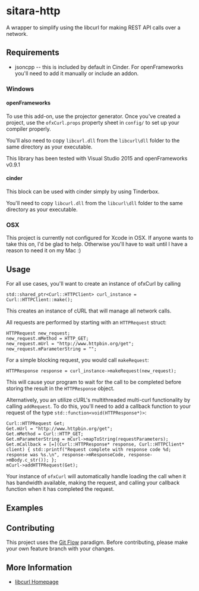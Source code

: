 # sitara-http

A wrapper to simplify using the libcurl for making REST API calls over a network.

## Requirements
* jsoncpp -- this is included by default in Cinder.  For openFrameworks you'll need to add it manually or include an addon.

### Windows

#### openFrameworks
To use this add-on, use the projector generator.  Once you've created a project, use the `ofxCurl.props` property sheet in `config/` to set up your compiler properly.

You'll also need to copy `libcurl.dll` from the `libcurl\dll` folder to the same directory as your executable.

This library has been tested with Visual Studio 2015 and openFrameworks v0.9.1

#### cinder
This block can be used with cinder simply by using Tinderbox.

You'll need to copy `libcurl.dll` from the `libcurl\dll` folder to the same directory as your executable.

### OSX
This project is currently not configured for Xcode in OSX.  If anyone wants to take this on, I'd be glad to help.  Otherwise you'll have to wait until I have a reason to need it on my Mac :)

## Usage
For all use cases, you'll want to create an instance of ofxCurl by calling

```
std::shared_ptr<Curl::HTTPClient> curl_instance = Curl::HTTPClient::make();
```

This creates an instance of cURL that will manage all network calls.

All requests are performed by starting with an `HTTPRequest` struct:

```
HTTPRequest new_request;
new_request.mMethod = HTTP_GET;
new_request.mUrl = "http://www.httpbin.org/get";
new_request.mParameterString = "";
```

For a simple blocking request, you would call `makeRequest`:

```
HTTPResponse response = curl_instance->makeRequest(new_request);
```

This will cause your program to wait for the call to be completed before storing the result in the `HTTPResponse` object.

Alternatively, you an utilize cURL's multithreaded multi-curl functionality by calling `addRequest`.  To do this, you'll need to add a callback function to your request of the type `std::function<void(HTTPResponse*)>`:

```
Curl::HTTPRequest Get;
Get.mUrl = "http://www.httpbin.org/get";
Get.mMethod = Curl::HTTP_GET;
Get.mParameterString = mCurl->mapToString(requestParameters);
Get.mCallback = [=](Curl::HTTPResponse* response, Curl::HTTPClient* client) { std::printf("Request complete with response code %d; response was %s.\n", response->mResponseCode, response->mBody.c_str()); };
mCurl->addHTTPRequest(Get);
```

Your instance of `ofxCurl` will automatically handle loading the call when it has bandwidth available, making the request, and calling your callback function when it has completed the request.


## Examples

## Contributing
This project uses the [Git Flow](http://nvie.com/posts/a-successful-git-branching-model/) paradigm.  Before contributing, please make your own feature branch with your changes.

## More Information
* [libcurl Homepage](https://curl.haxx.se/)
